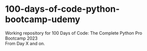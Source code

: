 # 100-days-of-code-python-bootcamp-udemy
Working repository for 100 Days of Code: The Complete Python Pro Bootcamp 2023\
From Day X and on.